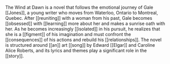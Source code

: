 The Wind at Dawn is a novel that follows the emotional journey of Gale [[Jones]], a young writer who moves from Waterloo, Ontario to Montreal, Quebec. After [[reuniting]] with a woman from his past, Gale becomes [[obsessed]] with [[learning]] more about her and makes a sunrise oath with her. As he becomes increasingly [[isolated]] in his pursuit, he realizes that she is a [[figment]] of his imagination and must confront the [[consequences]] of his actions and rebuild his [[relationships]]. The novel is structured around [[an]] art [[song]] by Edward [[Elgar]] and Caroline Alice Roberts, and its lyrics and themes play a significant role in the [[story]].